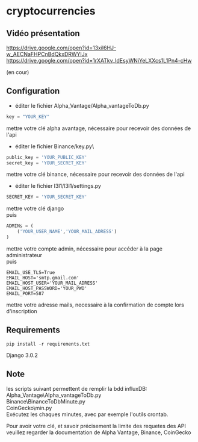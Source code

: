 # cryptocurrencies

## Vidéo présentation

https://drive.google.com/open?id=13xil6HJ-w_AECNaFHPCnBdQkxDRWYlJx \
https://drive.google.com/open?id=1rXATkv_IdEsyWNiYeLXXcs1L1Pn4-cHw

(en cour)

## Configuration

- éditer le fichier Alpha_Vantage/Alpha_vantageToDb.py
```python
key = "YOUR_KEY"
```
mettre votre clé alpha avantage, nécessaire pour recevoir des données de l'api

- éditer le fichier Binance/key.py\
```python
public_key = 'YOUR_PUBLIC_KEY'
secret_key = 'YOUR_SECRET_KEY'
```
mettre votre clé binance, nécessaire pour recevoir des données de l'api

- éditer le fichier l3l1/l3l1/settings.py
```python
SECRET_KEY = 'YOUR_SECRET_KEY'
```
mettre votre clé django\
puis
```python
ADMINs = (
    ('YOUR_USER_NAME','YOUR_MAIL_ADRESS')
)
```
mettre votre compte admin, nécessaire pour accéder à la page administrateur\
puis
```
EMAIL_USE_TLS=True
EMAIL_HOST='smtp.gmail.com'
EMAIL_HOST_USER='YOUR_MAIL_ADRESS'
EMAIL_HOST_PASSWORD='YOUR_PWD'
EMAIL_PORT=587
```
mettre votre adresse mails, necessaire à la confirmation de compte lors d'inscription


## Requirements
```
pip install -r requirements.txt
```
Django 3.0.2

## Note
les scripts suivant permettent de remplir la bdd influxDB:\
Alpha_Vantage\Alpha_vantageToDb.py\
Binance\BinanceToDbMinute.py\
CoinGecko\min.py\
Exécutez les chaques minutes, avec par exemple l'outils crontab.

Pour avoir votre clé, et savoir précisement la limite des requetes des API veuillez regarder la documentation de Alpha Vantage, Binance, CoinGecko
